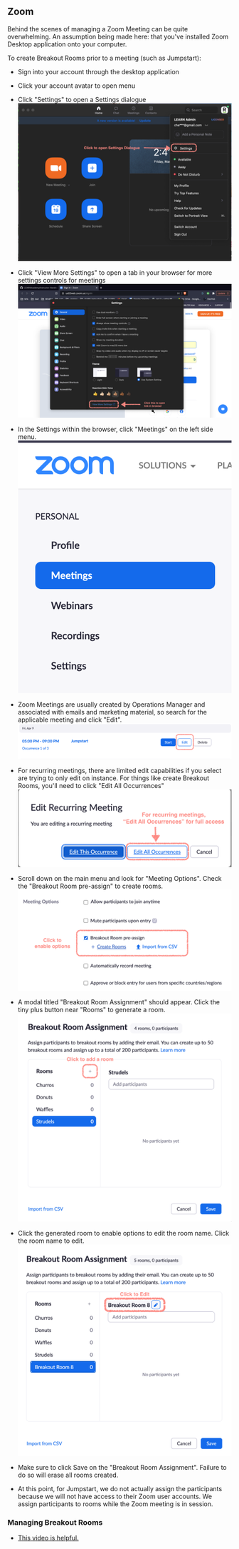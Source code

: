 ## Zoom

Behind the scenes of managing a Zoom Meeting can be quite overwhelming.
An assumption being made here: that you've installed Zoom Desktop application onto your computer.

To create Breakout Rooms prior to a meeting (such as Jumpstart):

- Sign into your account through the desktop application

- Click your account avatar to open menu

- Click "Settings" to open a Settings dialogue
![Settings](./assets/zoom_00.png)

- Click "View More Settings" to open a tab in your browser for more settings controls for meetings
![More Settings](./assets/zoom_01.png)

- In the Settings within the browser, click "Meetings" on the left side menu.
![Meetings](./assets/zoom_02.png)

- Zoom Meetings are usually created by Operations Manager and associated with emails and marketing material, so search for the applicable meeting and click "Edit".
![Edit Meeting](./assets/zoom_03.png)

- For recurring meetings, there are limited edit capabilities if you select are trying to only edit on instance. For things like create Breakout Rooms, you'll need to click "Edit All Occurrences"
![Edit all occurrences](./assets/zoom_04.png)

- Scroll down on the main menu and look for "Meeting Options". Check the "Breakout Room pre-assign" to create rooms.
![Breakout Room pre-assign](./assets/zoom_05.png)

- A modal titled "Breakout Room Assignment" should appear. Click the tiny plus button near "Rooms" to generate a room.
![Add room](./assets/zoom_06.png)

- Click the generated room to enable options to edit the room name. Click the room name to edit.
![Edit room](./assets/zoom_07.png)

- Make sure to click Save on the "Breakout Room Assignment". Failure to do so will erase all rooms created.

- At this point, for Jumpstart, we do not actually assign the participants because we will not have access to their Zoom user accounts. We assign participants to rooms while the Zoom meeting is in session.


### Managing Breakout Rooms

- [This video is helpful.](https://youtu.be/jbPpdyn16sY)